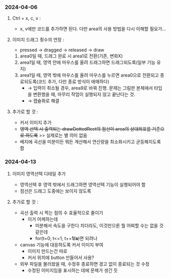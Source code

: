
### 2024-04-06

1. Ctrl + x, c, v :
   - x, v에만 코드를 추가하면 된다. 다만 area의 사용 방법을 다시 이해할 필요가...

2. 이미지 드래그 횟수의 연장 :
   - pressed → dragged → released → draw
   1. area0일 때, 드래그 완료 시 area1로 전환(기존, 변화X)
   2. area1일 때, 영역 안에 마우스를 올려 드래그하면 드래그되도록(일부 기능 유지)
   3. area1일 때, 영역 밖에 마우스를 올려 마우스를 누르면 area0으로 전환되고 종료되도록(코드 추가, 다만 종료 방식이 애매하다)
      - → 입력이 취소될 경우, area9로 바꿔 진행. 문제는 그림판 본체에서 타입을 변환했을 때, 마무리 작업이 실행되지 않고 끝난다는 것.
      - → 캡슐화로 해결

3. 추가로 할 것 :
   - 커서 이미지 추가
   - ~~영역 선택 시 출력되는 drawDottedRect의 점선이 area의 상대죄표를 기준으로 하도록~~ >> 실제로는 별 의미 없음
   - 베지에 곡선을  미분이든 뭐든 계산해서 연산량을 최소화시키고 균등해지도록 함

### 2024-04-13

1. 이미지 영역선택 디테일 추가
   - 영역선택 후 영역 밖에서 드래그하면 영역선택 기능이 실행되어야 함
   - 점선은 드래그 도중에는 보이지 않도록

2. 추가로 할 것 :
   - 곡선 출력 시 찍는 점의 수 효율적으로 줄이기
      - 이거 어케하는데
         - 미분해서 속도을 구한다 치더라도, 이것만으론 뭘 어찌할 수는 없을 것 같은데
         - for(t=0; t<=1; t+=**1/a**)면 되려나
   - canvas 기능에 대응하도록 커서 이미지 부여 
      - 이미지 만드는건 따로
      - 커서 위치에 button 만들어서 사용?
   - 외부 파일을 불러왔을 때, 수정후 종료하면 경고 없이 종료되는 것 수정
      - 수정된 이미지임을 표시하는 데에 문제가 생긴 듯
